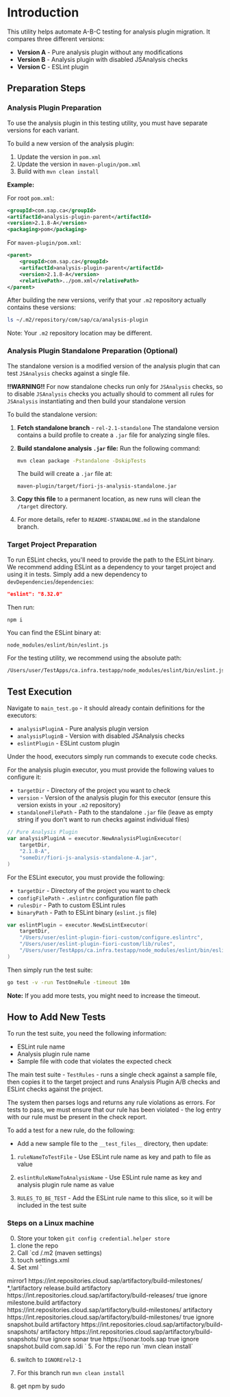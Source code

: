 # Introduction

This utility helps automate A-B-C testing for analysis plugin migration. It compares three different versions:

- **Version A** - Pure analysis plugin without any modifications
- **Version B** - Analysis plugin with disabled JSAnalysis checks
- **Version C** - ESLint plugin

## Preparation Steps

### Analysis Plugin Preparation

To use the analysis plugin in this testing utility, you must have separate versions for each variant.

To build a new version of the analysis plugin:
1. Update the version in `pom.xml`
2. Update the version in `maven-plugin/pom.xml`
3. Build with `mvn clean install`

**Example:**

For root `pom.xml`:
```xml
<groupId>com.sap.ca</groupId>
<artifactId>analysis-plugin-parent</artifactId>
<version>2.1.8-A</version>
<packaging>pom</packaging>
```

For `maven-plugin/pom.xml`:
```xml
<parent>
	<groupId>com.sap.ca</groupId>
	<artifactId>analysis-plugin-parent</artifactId>
	<version>2.1.8-A</version>
	<relativePath>../pom.xml</relativePath>
</parent>
```

After building the new versions, verify that your `.m2` repository actually contains these versions:
```sh
ls ~/.m2/repository/com/sap/ca/analysis-plugin
```

Note: Your `.m2` repository location may be different.

### Analysis Plugin Standalone Preparation (Optional)

The standalone version is a modified version of the analysis plugin that can test `JSAnalysis` checks against a single file.

**!!WARNING!!**
For now standalone checks run only for `JSAnalysis` checks, so to disable `JSAnalysis` checks you actually should to comment all rules for `JSAnalysis` instantiating and then build your standalone version

To build the standalone version:

1. **Fetch standalone branch** - `rel-2.1-standalone`
   The standalone version contains a build profile to create a `.jar` file for analyzing single files.

2. **Build standalone analysis `.jar` file:**
   Run the following command:
   ```sh
   mvn clean package -Pstandalone -DskipTests
   ```
   
   The build will create a `.jar` file at:
   ```
   maven-plugin/target/fiori-js-analysis-standalone.jar
   ```

3. **Copy this file** to a permanent location, as new runs will clean the `/target` directory.

4. For more details, refer to `README-STANDALONE.md` in the standalone branch.

### Target Project Preparation

To run ESLint checks, you'll need to provide the path to the ESLint binary. We recommend adding ESLint as a dependency to your target project and using it in tests. Simply add a new dependency to `devDependencies`/`dependencies`:

```json
"eslint": "8.32.0"
```

Then run:
```sh
npm i
```

You can find the ESLint binary at:
```
node_modules/eslint/bin/eslint.js
```

For the testing utility, we recommend using the absolute path:
```
/Users/user/TestApps/ca.infra.testapp/node_modules/eslint/bin/eslint.js
```

## Test Execution

Navigate to `main_test.go` - it should already contain definitions for the executors:
- `analysisPluginA` - Pure analysis plugin version
- `analysisPluginB` - Version with disabled JSAnalysis checks
- `eslintPlugin` - ESLint custom plugin

Under the hood, executors simply run commands to execute code checks.

For the analysis plugin executor, you must provide the following values to configure it:
- `targetDir` - Directory of the project you want to check
- `version` - Version of the analysis plugin for this executor (ensure this version exists in your `.m2` repository)
- `standaloneFilePath` - Path to the standalone `.jar` file (leave as empty string if you don't want to run checks against individual files)

```go
// Pure Analysis Plugin
var analysisPluginA = executor.NewAnalysisPluginExecutor(
	targetDir,
	"2.1.8-A",
	"someDir/fiori-js-analysis-standalone-A.jar",
)
```

For the ESLint executor, you must provide the following:
- `targetDir` - Directory of the project you want to check
- `configFilePath` - `.eslintrc` configuration file path
- `rulesDir` - Path to custom ESLint rules
- `binaryPath` - Path to ESLint binary (`eslint.js` file)

```go
var eslintPlugin = executor.NewEsLintExecutor(
	targetDir,
	"/Users/user/eslint-plugin-fiori-custom/configure.eslintrc",
	"/Users/user/eslint-plugin-fiori-custom/lib/rules",
	"/Users/user/TestApps/ca.infra.testapp/node_modules/eslint/bin/eslint.js",
)
```

Then simply run the test suite:
```sh
go test -v -run TestOneRule -timeout 10m
```

**Note:** If you add more tests, you might need to increase the timeout.

## How to Add New Tests

To run the test suite, you need the following information:
- ESLint rule name
- Analysis plugin rule name
- Sample file with code that violates the expected check

The main test suite - `TestRules` - runs a single check against a sample file, then copies it to the target project and runs Analysis Plugin A/B checks and ESLint checks against the project.

The system then parses logs and returns any rule violations as errors. For tests to pass, we must ensure that our rule has been violated - the log entry with our rule must be present in the check report.

To add a test for a new rule, do the following:
- Add a new sample file to the `__test_files__` directory, then update:
1. `ruleNameToTestFile` - Use ESLint rule name as key and path to file as value
2. `eslintRuleNameToAnalysisName` - Use ESLint rule name as key and analysis plugin rule name as value

3. `RULES_TO_BE_TEST` - Add the ESLint rule name to this slice, so it will be included in the test suite

### Steps on a Linux machine

0. Store your token `git config credential.helper store`
1. clone the repo
2. Call `cd /.m2 (maven settings)
3. touch settings.xml
4. Set xml
`
<settings>
    <!--  Id: com.sap:artifactory:1.0.0:settings.xml  -->
    <mirrors>
        <mirror>
            <id>mirror1</id>
            <url>
                https://int.repositories.cloud.sap/artifactory/build-milestones/
            </url>
            <mirrorOf>*,!artifactory</mirrorOf>
        </mirror>
    </mirrors>
    <profiles>
        <profile>
            <id>release.build</id>
            <repositories>
                <repository>
                    <id>artifactory</id>
                    <url>
                        https://int.repositories.cloud.sap/artifactory/build-releases/
                    </url>
                </repository>
            </repositories>
            <properties>
                <tycho.disableP2Mirrors>true</tycho.disableP2Mirrors>
                <tycho.localArtifacts>ignore</tycho.localArtifacts>
            </properties>
        </profile>
        <profile>
            <id>milestone.build</id>
            <pluginRepositories>
                <pluginRepository>
                    <id>artifactory</id>
                    <url>
                        https://int.repositories.cloud.sap/artifactory/build-milestones/
                    </url>
                </pluginRepository>
            </pluginRepositories>
            <repositories>
                <repository>
                    <id>artifactory</id>
                    <url>
                        https://int.repositories.cloud.sap/artifactory/build-milestones/
                    </url>
                </repository>
            </repositories>
            <properties>
                <tycho.disableP2Mirrors>true</tycho.disableP2Mirrors>
                <tycho.localArtifacts>ignore</tycho.localArtifacts>
            </properties>
        </profile>
        <profile>
            <id>snapshot.build</id>
            <pluginRepositories>
                <pluginRepository>
                    <id>artifactory</id>
                    <url>
                        https://int.repositories.cloud.sap/artifactory/build-snapshots/
                    </url>
                </pluginRepository>
            </pluginRepositories>
            <repositories>
                <repository>
                    <id>artifactory</id>
                    <url>
                        https://int.repositories.cloud.sap/artifactory/build-snapshots/
                    </url>
                </repository>
            </repositories>
            <properties>
                <tycho.disableP2Mirrors>true</tycho.disableP2Mirrors>
                <tycho.localArtifacts>ignore</tycho.localArtifacts>
            </properties>
        </profile>
        <profile>
            <id>sonar</id>
            <activation>
                <activeByDefault>true</activeByDefault>
            </activation>
            <properties>
                <sonar.host.url>https://sonar.tools.sap</sonar.host.url>
                <tycho.disableP2Mirrors>true</tycho.disableP2Mirrors>
                <tycho.localArtifacts>ignore</tycho.localArtifacts>
            </properties>
        </profile>
    </profiles>
    <activeProfiles>
        <activeProfile>snapshot.build</activeProfile>
    </activeProfiles>
    <pluginGroups>
        <pluginGroup>com.sap.ldi</pluginGroup>
    </pluginGroups>
</settings>
`
5. For the repo run `mvn clean install`

6. switch to `IGNORErel2-1`

7. For this branch run `mvn clean install`

8.  get npm by sudo 





   







